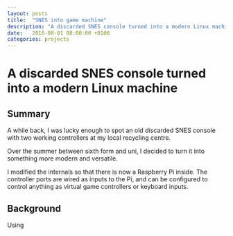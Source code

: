 ```yaml
---
layout: posts
title:  "SNES into game machine"
description: "A discarded SNES console turned into a modern Linux machine"
date:   2016-08-01 00:00:00 +0100
categories: projects
---
```


# A discarded SNES console turned into a modern Linux machine

## Summary

A while back, I was lucky enough to spot an old discarded SNES console with two working controllers at my local recycling centre.

Over the summer between sixth form and uni, I decided to turn it into something more modern and versatile.

I modified the internals so that there is now a Raspberry Pi inside. The controller ports are wired as inputs to the Pi, and can be configured to control anything as virtual game controllers or keyboard inputs.

## Background

Using 

[panel-mockup]:	 https://image.shutterstock.com/image-vector/prohibited-signs-isolated-on-white-260nw-1890653254.jpg